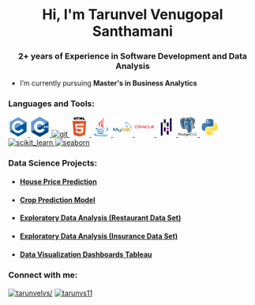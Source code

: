 <h1 align="center">Hi, I'm Tarunvel Venugopal Santhamani</h1>
<h3 align="center"> 2+ years of Experience in Software Development and Data Analysis</h3>

- I’m currently pursuing **Master's in Business Analytics**

<h3 align="left">Languages and Tools:</h3>
<p align="left"> <a href="https://www.cprogramming.com/" target="_blank" rel="noreferrer"> <img src="https://raw.githubusercontent.com/devicons/devicon/master/icons/c/c-original.svg" alt="c" width="40" height="40"/> </a> <a href="https://www.w3schools.com/cpp/" target="_blank" rel="noreferrer"> <img src="https://raw.githubusercontent.com/devicons/devicon/master/icons/cplusplus/cplusplus-original.svg" alt="cplusplus" width="40" height="40"/> </a> <a href="https://git-scm.com/" target="_blank" rel="noreferrer"> <img src="https://www.vectorlogo.zone/logos/git-scm/git-scm-icon.svg" alt="git" width="40" height="40"/> </a> <a href="https://www.w3.org/html/" target="_blank" rel="noreferrer"> <img src="https://raw.githubusercontent.com/devicons/devicon/master/icons/html5/html5-original-wordmark.svg" alt="html5" width="40" height="40"/> </a> <a href="https://www.java.com" target="_blank" rel="noreferrer"> <img src="https://raw.githubusercontent.com/devicons/devicon/master/icons/java/java-original.svg" alt="java" width="40" height="40"/> </a> <a href="https://www.mysql.com/" target="_blank" rel="noreferrer"> <img src="https://raw.githubusercontent.com/devicons/devicon/master/icons/mysql/mysql-original-wordmark.svg" alt="mysql" width="40" height="40"/> </a> <a href="https://www.oracle.com/" target="_blank" rel="noreferrer"> <img src="https://raw.githubusercontent.com/devicons/devicon/master/icons/oracle/oracle-original.svg" alt="oracle" width="40" height="40"/> </a> <a href="https://pandas.pydata.org/" target="_blank" rel="noreferrer"> <img src="https://raw.githubusercontent.com/devicons/devicon/2ae2a900d2f041da66e950e4d48052658d850630/icons/pandas/pandas-original.svg" alt="pandas" width="40" height="40"/> </a> <a href="https://www.postgresql.org" target="_blank" rel="noreferrer"> <img src="https://raw.githubusercontent.com/devicons/devicon/master/icons/postgresql/postgresql-original-wordmark.svg" alt="postgresql" width="40" height="40"/> </a> <a href="https://www.python.org" target="_blank" rel="noreferrer"> <img src="https://raw.githubusercontent.com/devicons/devicon/master/icons/python/python-original.svg" alt="python" width="40" height="40"/> </a> <a href="https://scikit-learn.org/" target="_blank" rel="noreferrer"> <img src="https://upload.wikimedia.org/wikipedia/commons/0/05/Scikit_learn_logo_small.svg" alt="scikit_learn" width="40" height="40"/> </a> <a href="https://seaborn.pydata.org/" target="_blank" rel="noreferrer"> <img src="https://seaborn.pydata.org/_images/logo-mark-lightbg.svg" alt="seaborn" width="40" height="40"/> </a> </p>

<h3 align="left">Data Science Projects:</h3> <ul>
<li><h4 align ="left"> <a href="https://github.com/TarunvelVS/Machine_Learning_Projects/blob/main/house-price-prediction-linear-regression.ipynb">House Price Prediction</a> </h4></li>
<li><h4 align ="left"> <a href="https://github.com/TarunvelVS/Machine_Learning_Projects/blob/main/Crop%20Predictor.ipynb">Crop Prediction Model</a> </h4></li>
<li><h4 align ="left"> <a href="https://github.com/TarunvelVS/Machine_Learning_Projects/blob/main/Restaurant_Data_Analysis_01.ipynb">Exploratory Data Analysis (Restaurant Data Set)</a> </h4></li>
<li><h4 align ="left"> <a href="https://github.com/TarunvelVS/Machine_Learning_Projects/blob/main/Insurance_Data_Analysis_01.ipynb)">Exploratory Data Analysis (Insurance Data Set)</a> </h4></li>
<li><h4 align ="left"> <a href="https://public.tableau.com/app/profile/tarunvelvs"> Data Visualization Dashboards Tableau</a> </h4></li>
</ul>

<h3 align="left">Connect with me:</h3>
<p align="left">
<a href="https://linkedin.com/in/tarunvelvs/" target="blank"><img align="center" src="https://raw.githubusercontent.com/rahuldkjain/github-profile-readme-generator/master/src/images/icons/Social/linked-in-alt.svg" alt="tarunvelvs/" height="30" width="40" /></a>
<a href="https://kaggle.com/tarunvs11" target="blank"><img align="center" src="https://raw.githubusercontent.com/rahuldkjain/github-profile-readme-generator/master/src/images/icons/Social/kaggle.svg" alt="tarunvs11" height="30" width="40" /></a>
</p>

